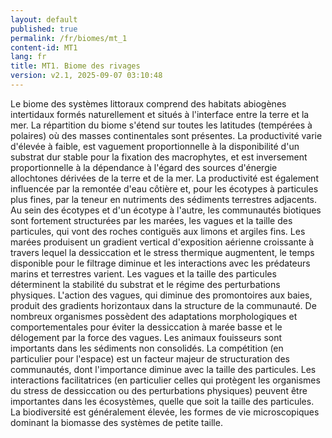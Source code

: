 ```yaml
---
layout: default
published: true
permalink: /fr/biomes/mt_1
content-id: MT1
lang: fr
title: MT1. Biome des rivages
version: v2.1, 2025-09-07 03:10:48
---
```


Le biome des systèmes littoraux comprend des habitats abiogènes
intertidaux formés naturellement et situés à l\'interface entre la terre
et la mer. La répartition du biome s\'étend sur toutes les latitudes
(tempérées à polaires) où des masses continentales sont présentes. La
productivité varie d\'élevée à faible, est vaguement proportionnelle à
la disponibilité d\'un substrat dur stable pour la fixation des
macrophytes, et est inversement proportionnelle à la dépendance à
l\'égard des sources d\'énergie allochtones dérivées de la terre et de
la mer. La productivité est également influencée par la remontée d\'eau
côtière et, pour les écotypes à particules plus fines, par la teneur en
nutriments des sédiments terrestres adjacents. Au sein des écotypes et
d\'un écotype à l\'autre, les communautés biotiques sont fortement
structurées par les marées, les vagues et la taille des particules, qui
vont des roches contiguës aux limons et argiles fins. Les marées
produisent un gradient vertical d\'exposition aérienne croissante à
travers lequel la dessiccation et le stress thermique augmentent, le
temps disponible pour le filtrage diminue et les interactions avec les
prédateurs marins et terrestres varient. Les vagues et la taille des
particules déterminent la stabilité du substrat et le régime des
perturbations physiques. L\'action des vagues, qui diminue des
promontoires aux baies, produit des gradients horizontaux dans la
structure de la communauté. De nombreux organismes possèdent des
adaptations morphologiques et comportementales pour éviter la
dessiccation à marée basse et le délogement par la force des vagues. Les
animaux fouisseurs sont importants dans les sédiments non consolidés. La
compétition (en particulier pour l\'espace) est un facteur majeur de
structuration des communautés, dont l\'importance diminue avec la taille
des particules. Les interactions facilitatrices (en particulier celles
qui protègent les organismes du stress de dessiccation ou des
perturbations physiques) peuvent être importantes dans les écosystèmes,
quelle que soit la taille des particules. La biodiversité est
généralement élevée, les formes de vie microscopiques dominant la
biomasse des systèmes de petite taille.
